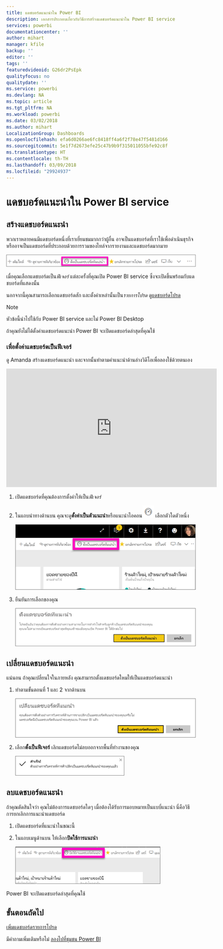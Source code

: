 ```yaml
---
title: แดชบอร์ดแนะนำใน Power BI
description: เอกสารประกอบเกี่ยวกับวิธีการสร้างแดชบอร์ดแนะนำใน Power BI service
services: powerbi
documentationcenter: ''
author: mihart
manager: kfile
backup: ''
editor: ''
tags: ''
featuredvideoid: G26dr2PsEpk
qualityfocus: no
qualitydate: ''
ms.service: powerbi
ms.devlang: NA
ms.topic: article
ms.tgt_pltfrm: NA
ms.workload: powerbi
ms.date: 03/02/2018
ms.author: mihart
LocalizationGroup: Dashboards
ms.openlocfilehash: efa6d0266ae6fc8418ff4a6f2f78e47f5481d166
ms.sourcegitcommit: 5e1f7d2673efe25c47b9b9f315011055bfe92c8f
ms.translationtype: HT
ms.contentlocale: th-TH
ms.lasthandoff: 03/09/2018
ms.locfileid: "29924937"
---
```

# <a name="featured-dashboards-in-power-bi-service"></a>แดชบอร์ดแนะนำใน Power BI service
## <a name="create-a-featured-dashboard"></a>สร้างแดชบอร์ดแนะนำ
พวกเราหลายคนมีแดชบอร์ดหนึ่งที่เราเยี่ยมชมมากกว่าผู้อื่น  อาจเป็นแดชบอร์ดที่เราใช้เพื่อดำเนินธุรกิจ หรืออาจเป็นแดชบอร์ดที่ประกอบด้วยการรวมของไทล์จากรายงานและแดชบอร์ดมากมาย

![ตั้งเป็นไอคอนแนะนำ](media/service-dashboard-featured/power-bi-feature-nav.png)

เมื่อคุณเลือกแดชบอร์ดเป็น*ฟีเจอร์* แต่ละครั้งที่คุณเปิด Power BI service ซึ่งจะเปิดขึ้นพร้อมกับแดชบอร์ดที่แสดงนั้น  

นอกจากนี้คุณสามารถเลือกแดชบอร์ดสัก และตั้งค่าเหล่านั้นเป็น*รายการโปรด* ดู[แดชบอร์ดโปรด](service-dashboard-favorite.md)

> [!NOTE] 
>หัวข้อนี้นำไปใช้กับ Power BI service และไม่ Power BI Desktop

ถ้าคุณยังไม่ได้ตั้งค่าแดชบอร์ดแนะนำ Power BI จะเปิดแดชบอร์ดล่าสุดที่คุณใช้  

### <a name="to-set-a-dashboard-as-featured"></a>เพื่อตั้งค่าแดชบอร์ดเป็น**ฟีเจอร์**
ดู Amanda สร้างแดชบอร์ดแนะนำ และจากนั้นทำตามคำแนะนำด้านล่างวิดีโอเพื่อลองใช้ด้วยตนเอง

<iframe width="560" height="315" src="https://www.youtube.com/embed/G26dr2PsEpk" frameborder="0" allowfullscreen></iframe>



1. เปิดแดชบอร์ดที่คุณต้องการตั้งค่าให้เป็น*ฟีเจอร์* 
2. ในแถบนำทางด้านบน คุณจะดู**ตั้งค่าเป็นตัวแนะนำ**หรือแนะนำไอคอน![ไอคอนแนะนำ](media/service-dashboard-featured/power-bi-featured-icon.png) เลือกตัวใดตัวหนึ่ง
   
    ![ตั้งเป็นไอคอนแนะนำ](media/service-dashboard-featured/power-bi-set-as-featured.png)
3. ยืนยันการเลือกของคุณ
   
    ![ตั้งแดชบอร์ดที่แนะนำ](media/service-dashboard-featured/power-bi-create-featured.png)

## <a name="change-the-featured-dashboard"></a>เปลี่ยนแดชบอร์ดแนะนำ
แน่นอน ถ้าคุณเปลี่ยนใจในภายหลัง คุณสามารถตั้งแดชบอร์ดใหมให้่เป็นแดชบอร์ดแนะนำ

1. ทำตามขั้นตอนที่ 1 และ 2 จากด้านบน
   
    ![เปลี่ยนหน้าต่างแดชบอร์ดแนะนำ](media/service-dashboard-featured/power-bi-change-feature.png)
2. เลือก**ตั้งเป็นฟีเจอร์** เลิกแดชบอร์ดไม่ลบออกจากพื้นที่ทำงานของคุณ  
   
    ![ข้อความแสดงความสำเร็จ](media/service-dashboard-featured/power-bi-success.png)

## <a name="remove-the-featured-dashboard"></a>ลบแดชบอร์ดแนะนำ
ถ้าคุณตัดสินใจว่า คุณไม่ต้องการแดชบอร์ดใดๆ เมื่อต้องได้รับการมอบหมายเป็นแบบี่แนะนำ นี่คือวิธีการยกเลิกการแนะนำแดชบอร์ด

1. เปิดแดชบอร์ดที่แนะนำในขณะนี้
2. ในแถบเมนูด้านบน ให้เลือก**ปิดใช้การแนะนำ**
   
    ![ลบการแนะนำ](media/service-dashboard-featured/power-bi-unfeature.png)

Power BI จะเปิดแดชบอร์ดล่าสุดที่คุณใช้  

## <a name="next-steps"></a>ขั้นตอนถัดไป
[เพิ่มแดชบอร์ดรายการโปรด](service-dashboard-favorite.md)

มีคำถามเพิ่มเติมหรือไม่ [ลองไปที่ชุมชน Power BI](http://community.powerbi.com/)

